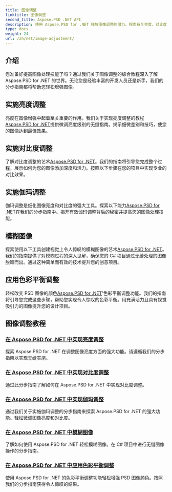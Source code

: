 ```yaml
---
title: 图像调整
linktitle: 图像调整
second_title: Aspose.PSD .NET API
description: 使用 Aspose.PSD for .NET 释放图像调整的潜力。探索有关亮度、对比度和色彩平衡的教程以掌握图像处理。
type: docs
weight: 24
url: /zh/net/image-adjustment/
---
```

## 介绍

您准备好提高图像处理技能了吗？通过我们关于图像调整的综合教程深入了解 Aspose.PSD for .NET 的世界。无论您是经验丰富的开发人员还是新手，我们的分步指南都将帮助您轻松增强图像。

## 实施亮度调整

亮度在图像增强中起着至关重要的作用。我们关于实现亮度调整的教程[Aspose.PSD for .NET](./brightness-adjustment/)提供微调亮度级别的无缝指南。揭示细微差别和技巧，使您的图像达到最佳效果。

## 实施对比度调整

了解对比度调整的艺术[Aspose.PSD for .NET](./contrast-adjustment/)。我们的指南将引导您完成整个过程，展示如何为您的图像添加深度和活力。按照以下步骤在您的项目中实现专业的对比效果。

## 实施伽玛调整

伽玛调整是细化图像亮度和对比度的强大工具。探索以下能力[Aspose.PSD for .NET](./gamma-adjustment/)在我们的分步指南中。揭开有效伽玛调整背后的秘密并提高您的图像处理技能。

## 模糊图像

探索使用以下工具创建视觉上令人惊叹的模糊图像的艺术[Aspose.PSD for .NET](./blur-image/)。我们的指南提供了对模糊过程的深入见解，确保您的 C# 项目通过无缝处理的图像脱颖而出。通过这种简单而有效的技术提升您的创意项目。

## 应用色彩平衡调整

轻松改变 PSD 图像的颜色[Aspose.PSD for .NET](./color-balance-adjustment/)'色彩平衡调整功能。我们的指南将引导您完成这些步骤，帮助您实现令人惊叹的色彩平衡。用充满活力且具有视觉吸引力的图像提升您的设计项目。

## 图像调整教程
### [在 Aspose.PSD for .NET 中实现亮度调整](./brightness-adjustment/)
探索 Aspose.PSD for .NET 在调整图像亮度方面的强大功能。请遵循我们的分步指南以实现无缝实施。
### [在 Aspose.PSD for .NET 中实现对比度调整](./contrast-adjustment/)
通过此分步指南了解如何在 Aspose.PSD for .NET 中实现对比度调整。
### [在 Aspose.PSD for .NET 中实现伽玛调整](./gamma-adjustment/)
通过我们关于实施伽玛调整的分步指南来探索 Aspose.PSD for .NET 的强大功能。轻松微调图像亮度和对比度。
### [在 Aspose.PSD for .NET 中模糊图像](./blur-image/)
了解如何使用 Aspose.PSD for .NET 轻松模糊图像。在 C# 项目中进行无缝图像操作的分步指南。
### [在 Aspose.PSD for .NET 中应用色彩平衡调整](./color-balance-adjustment/)
使用 Aspose.PSD for .NET 的色彩平衡调整功能轻松增强 PSD 图像颜色。按照我们的分步指南获得令人惊叹的结果。